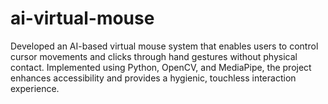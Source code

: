 # ai-virtual-mouse
Developed an AI-based virtual mouse system that enables users to control cursor movements and clicks through hand gestures without physical contact. Implemented using Python, OpenCV, and MediaPipe, the project enhances accessibility and provides a hygienic, touchless interaction experience.
